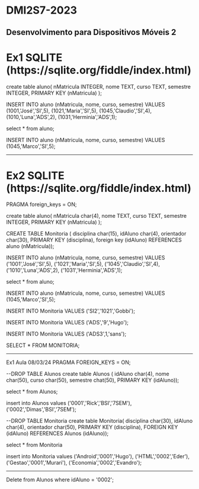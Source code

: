 # DMI2S7-2023
Desenvolvimento para Dispositivos Móveis 2
--------------------------------------------------------------------
<h1>Ex1 SQLITE (https://sqlite.org/fiddle/index.html)</h1>
create table aluno(
nMatricula INTEGER,
nome TEXT,
curso TEXT,
semestre INTEGER,
PRIMARY KEY (nMatricula)
);

INSERT INTO aluno (nMatricula, nome, curso, semestre)
VALUES
(1001,'José','SI',5),
(1021,'Maria','SI',5),
(1045,'Claudio','SI',4),
(1010,'Luna','ADS',2),
(1031,'Herminia','ADS',1);

select * from aluno;

INSERT INTO aluno (nMatricula, nome, curso, semestre)
VALUES
(1045,'Marco','SI',5);
<hr>
<h1>Ex2 SQLITE (https://sqlite.org/fiddle/index.html)</h1>

PRAGMA foreign_keys = ON;

create table aluno(
nMatricula char(4),
nome TEXT,
curso TEXT,
semestre INTEGER,
PRIMARY KEY (nMatricula)
);

CREATE TABLE Monitoria (
disciplina char(15),
idAluno char(4), 
orientador char(30),
PRIMARY KEY (disciplina),
foreign key (idAluno) REFERENCES aluno (nMatricula));

INSERT INTO aluno (nMatricula, nome, curso, semestre)
VALUES
('1001','José','SI',5),
('1021','Maria','SI',5),
('1045','Claudio','SI',4),
('1010','Luna','ADS',2),
('1031','Herminia','ADS',1);

select * from aluno;

INSERT INTO aluno (nMatricula, nome, curso, semestre)
VALUES
(1045,'Marco','SI',5);

INSERT INTO Monitoria VALUES
('SI2','1021','Gobbi');

INSERT INTO Monitoria VALUES
('ADS','9','Hugo');

INSERT INTO Monitoria VALUES
('ADS3',1,'sans');

SELECT * FROM MONITORIA;

-----------------------------------------
Ex1 Aula 08/03/24
PRAGMA FOREIGN_KEYS = ON;

--DROP TABLE Alunos
create table Alunos (
idAluno char(4),
nome char(50),
curso char(50),
semestre chat(50),
PRIMARY KEY (idAluno));

select * from Alunos;

insert into Alunos values
('0001','Rick','BSI','7SEM'),
('0002','Dimas','BSI','7SEM');

--DROP TABLE Monitoria
create table Monitoria(
disciplina char(30),
idAluno char(4),
orientador char(50),
PRIMARY KEY (disciplina),
FOREIGN KEY (idAluno) REFERENCES Alunos (idAluno));

select * from Monitoria

insert into Monitoria values 
('Android','0001','Hugo'),
('HTML','0002','Eder'),
('Gestao','0001','Murari'),
('Economia','0002','Evandro');

--------------------------------
Delete from Alunos where idAluno = '0002';

